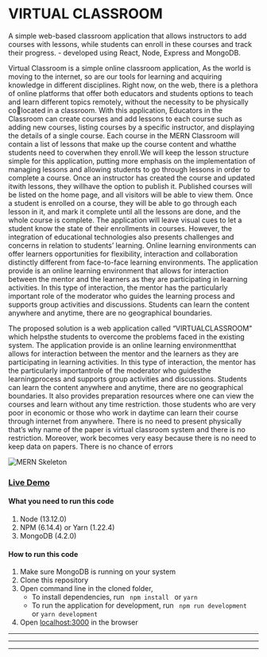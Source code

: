 # VIRTUAL CLASSROOM

A simple web-based classroom application that allows instructors to add courses with lessons, while students can enroll in these courses and track their progress. - developed using React, Node, Express and MongoDB.

Virtual Classroom is a simple online classroom application, As the world is moving to the 
internet, so are our tools for learning and acquiring knowledge in different disciplines. Right 
now, on the web, there is a plethora of online platforms that offer both educators and students 
options to teach and learn different topics remotely, without the necessity to be physically colocated in a classroom.
With this application, Educators in the Classroom can create courses and add lessons to each 
course such as adding new courses, listing courses by a specific instructor, and displaying the 
details of a single course. Each course in the MERN Classroom will contain a list of lessons 
that make up the course content and whatthe students need to coverwhen they enroll.We will
keep the lesson structure simple for this application, putting more emphasis on the
implementation of managing lessons and allowing students to go through lessons in order to
complete a course.
Once an instructor has created the course and updated itwith lessons, they willhave the option 
to publish it. Published courses will be listed on the home page, and all visitors will be able to 
view them. Once a student is enrolled on a course, they will be able to go through each lesson 
in it, and mark it complete until all the lessons are done, and the whole course is complete. 
The application will leave visual cues to let a student know the state of their enrollments in 
courses. However, the integration of educational technologies also presents challenges and 
concerns in relation to students’ learning. Online learning environments can offer learners 
opportunities for flexibility, interaction and collaboration distinctly different from face-to-face 
learning environments. The application provide is an online learning environment that allows 
for interaction between the mentor and the learners as they are participating in learning 
activities. In this type of interaction, the mentor has the particularly important role of the 
moderator who guides the learning process and supports group activities and discussions. 
Students can learn the content anywhere and anytime, there are no geographical boundaries.

The proposed solution is a web application called “VIRTUALCLASSROOM" which helpsthe 
students to overcome the problems faced in the existing system. The application provide is an 
online learning environmentthat allows for interaction between the mentor and the learners as 
they are participating in learning activities. In this type of interaction, the mentor has the 
particularly importantrole of the moderator who guidesthe learningprocess and supports group 
activities and discussions.
Students can learn the content anywhere and anytime, there are no geographical boundaries. It 
also provides preparation resources where one can view the courses and learn without any time 
restriction. those students who are very poor in economic or those who work in daytime can 
learn their course through internet from anywhere. There is no need to present physically that’s 
why name of the paper is virtual classroom system and there is no restriction. Moreover, work 
becomes very easy because there is no need to keep data on papers. There is no chance of errors

![MERN Skeleton](https://mernbook.s3.amazonaws.com/git+/classroom.png "MERN Skeleton") 

### [Live Demo](http://classroom.mernbook.com/ "MERN Classroom") 

#### What you need to run this code
1. Node (13.12.0)
2. NPM (6.14.4) or Yarn (1.22.4)
3. MongoDB (4.2.0)

####  How to run this code
1. Make sure MongoDB is running on your system
2. Clone this repository
3. Open command line in the cloned folder,
   - To install dependencies, run ```  npm install  ``` or ``` yarn ```
   - To run the application for development, run ```  npm run development  ``` or ``` yarn development ```
4. Open [localhost:3000](http://localhost:3000/) in the browser
----


----


---
